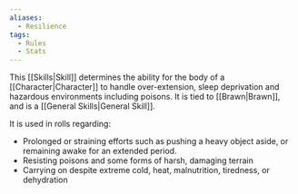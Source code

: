 ```yaml
---
aliases:
  - Resilience
tags:
  - Rules
  - Stats
---
```

This [[Skills|Skill]] determines the ability for the body of a [[Character|Character]] to handle over-extension, sleep deprivation and hazardous environments including poisons. It is tied to [[Brawn|Brawn]], and is a [[General Skills|General Skill]].

It is used in rolls regarding:
- Prolonged or straining efforts such as pushing a heavy object aside, or remaining awake for an extended period.
- Resisting poisons and some forms of harsh, damaging terrain
- Carrying on despite extreme cold, heat, malnutrition, tiredness, or dehydration
